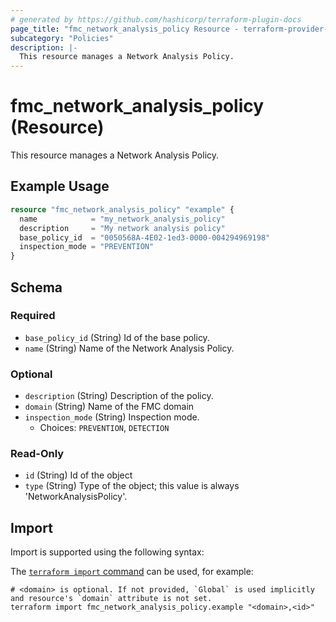 ```yaml
---
# generated by https://github.com/hashicorp/terraform-plugin-docs
page_title: "fmc_network_analysis_policy Resource - terraform-provider-fmc"
subcategory: "Policies"
description: |-
  This resource manages a Network Analysis Policy.
---
```


# fmc_network_analysis_policy (Resource)

This resource manages a Network Analysis Policy.

## Example Usage

```terraform
resource "fmc_network_analysis_policy" "example" {
  name            = "my_network_analysis_policy"
  description     = "My network analysis policy"
  base_policy_id  = "0050568A-4E02-1ed3-0000-004294969198"
  inspection_mode = "PREVENTION"
}
```

<!-- schema generated by tfplugindocs -->
## Schema

### Required

- `base_policy_id` (String) Id of the base policy.
- `name` (String) Name of the Network Analysis Policy.

### Optional

- `description` (String) Description of the policy.
- `domain` (String) Name of the FMC domain
- `inspection_mode` (String) Inspection mode.
  - Choices: `PREVENTION`, `DETECTION`

### Read-Only

- `id` (String) Id of the object
- `type` (String) Type of the object; this value is always 'NetworkAnalysisPolicy'.

## Import

Import is supported using the following syntax:

The [`terraform import` command](https://developer.hashicorp.com/terraform/cli/commands/import) can be used, for example:

```shell
# <domain> is optional. If not provided, `Global` is used implicitly and resource's `domain` attribute is not set.
terraform import fmc_network_analysis_policy.example "<domain>,<id>"
```
